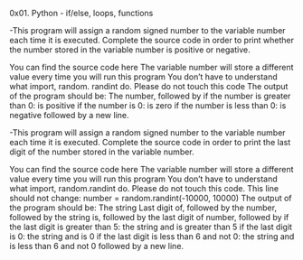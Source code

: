 0x01. Python - if/else, loops, functions

-This program will assign a random signed number to the variable
number each time it is executed. Complete the source code in order to
print
whether the number stored in the variable number is positive or
negative.

You can find the source code here
The variable number will store a different value every time you will
run this program
You don’t have to understand what import, random. randint do. Please
do not touch this code
The output of the program should be:
The number, followed by
if the number is greater than 0: is positive
if the number is 0: is zero
if the number is less than 0: is negative
followed by a new line.

-This program will assign a random signed number to the variable
number each time it is executed. Complete the source code in order to
print
the last digit of the number stored in the variable number.

You can find the source code here
The variable number will store a different value every time you will
run this program
You don’t have to understand what import, random.randint do. Please
do not touch this code. This line should not change: number =
random.randint(-10000, 10000)
The output of the program should be:
The string Last digit of, followed by
the number, followed by
the string is, followed by the last digit of number, followed by
if the last digit is greater than 5: the string and is greater than 5
if the last digit is 0: the string and is 0
if the last digit is less than 6 and not 0: the string and is less
than 6 and not 0
followed by a new line.